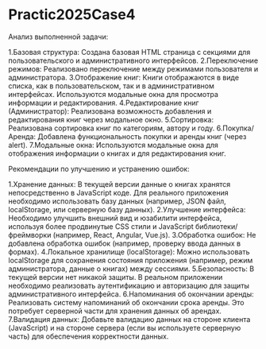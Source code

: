# Practic2025Case4

Анализ выполненной задачи:

1.Базовая структура: Создана базовая HTML страница с секциями для пользовательского и административного интерфейсов. 
2.Переключение режимов:  Реализовано переключение между режимами пользователя и администратора.
3.Отображение книг:  Книги отображаются в виде списка, как в пользовательском, так и в административном интерфейсах.  Используются модальные окна для просмотра информации и редактирования.
4.Редактирование книг (Администратор):  Реализована возможность добавления и редактирования книг через модальное окно.
5.Сортировка:  Реализована сортировка книг по категориям, автору и году.
6.Покупка/Аренда:  Добавлена функциональность покупки и аренды книг (через alert).
7.Модальные окна: Используются модальные окна для отображения информации о книгах и для редактирования книг.

Рекомендации по улучшению и устранению ошибок:

1.Хранение данных:  В текущей версии данные о книгах хранятся непосредственно в JavaScript коде.  Для реального приложения необходимо использовать базу данных (например, JSON файл, localStorage, или серверную базу данных).
2.Улучшение интерфейса:  Необходимо улучшить внешний вид и юзабилити интерфейса, используя более продвинутые CSS стили и JavaScript библиотеки/фреймворки (например, React, Angular, Vue.js).
3.Обработка ошибок:  Не добавлена обработка ошибок (например, проверку ввода данных в формах).
4.Локальное хранилище (localStorage):  Можно использовать localStorage для сохранения состояния приложения (например, режим администратора, данные о книгах) между сессиями.
5.Безопасность: В текущей версии нет никакой защиты.  В реальном приложении необходимо реализовать аутентификацию и авторизацию для защиты административного интерфейса.
6.Напоминания об окончании аренды:  Реализовать систему напоминаний об окончании срока аренды.  Это потребует серверной части для хранения данных об арендах.
7.Валидация данных:  Добавьте валидацию данных на стороне клиента (JavaScript) и на стороне сервера (если вы используете серверную часть) для обеспечения корректности данных.
